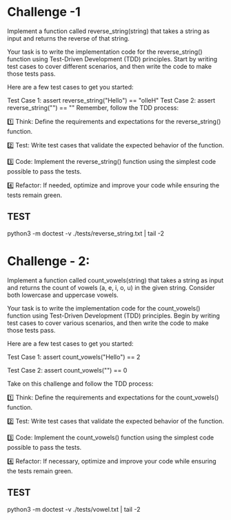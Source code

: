 # Challenge -1
Implement a function called reverse_string(string) that takes a string as input and returns the reverse of that string.

Your task is to write the implementation code for the reverse_string() function using Test-Driven Development (TDD) principles. Start by writing test cases to cover different scenarios, and then write the code to make those tests pass.

Here are a few test cases to get you started:

Test Case 1: assert reverse_string("Hello") == "olleH" Test Case 2: assert reverse_string("") == "" Remember, follow the TDD process:

1️⃣ Think: Define the requirements and expectations for the reverse_string() function.

2️⃣ Test: Write test cases that validate the expected behavior of the function.

3️⃣ Code: Implement the reverse_string() function using the simplest code possible to pass the tests.

4️⃣ Refactor: If needed, optimize and improve your code while ensuring the tests remain green.

## TEST
python3 -m doctest -v ./tests/reverse_string.txt | tail -2

# Challenge - 2:
Implement a function called count_vowels(string) that takes a string as input and returns the count of vowels (a, e, i, o, u) in the given string. Consider both lowercase and uppercase vowels.

Your task is to write the implementation code for the count_vowels() function using Test-Driven Development (TDD) principles. Begin by writing test cases to cover various scenarios, and then write the code to make those tests pass.

Here are a few test cases to get you started:

Test Case 1:
assert count_vowels("Hello") == 2

Test Case 2:
assert count_vowels("") == 0

Take on this challenge and follow the TDD process:

:one: Think: Define the requirements and expectations for the count_vowels() function.

:two: Test: Write test cases that validate the expected behavior of the function.

:three: Code: Implement the count_vowels() function using the simplest code possible to pass the tests.

:four: Refactor: If necessary, optimize and improve your code while ensuring the tests remain green.

## TEST
python3 -m doctest -v ./tests/vowel.txt | tail -2